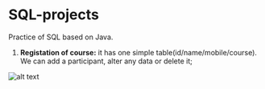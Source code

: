 # SQL-projects

Practice of SQL based on Java.

1. **Registation of course:**  it has one simple table(id/name/mobile/course). We can add a participant, alter any data or delete it;

![alt text](https://github.com/self-harm/SQL-projects/blob/main/SQL.PNG?raw=true)
